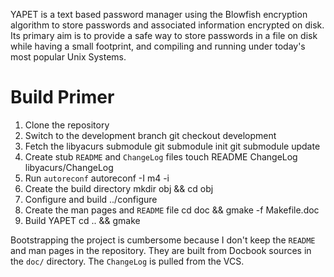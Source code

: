 YAPET is a text based password manager using the Blowfish encryption
algorithm to store passwords and associated information encrypted on
disk. Its primary aim is to provide a safe way to store passwords in a
file on disk while having a small footprint, and compiling and running
under today's most popular Unix Systems.

Build Primer
===

1. Clone the repository
1. Switch to the development branch
    git checkout development
1. Fetch the libyacurs submodule
    git submodule init
    git submodule update
1. Create stub `README` and `ChangeLog` files
    touch README ChangeLog libyacurs/ChangeLog
1. Run `autoreconf`
    autoreconf -I m4 -i
1. Create the build directory
    mkdir obj && cd obj
1. Configure and build
    ../configure
1. Create the man pages and `README` file
    cd doc && gmake -f Makefile.doc
1. Build YAPET
    cd .. && gmake
	
Bootstrapping the project is cumbersome because I don't keep the
`README` and man pages in the repository. They are built
from Docbook sources in the `doc/` directory. The `ChangeLog` is
pulled from the VCS.